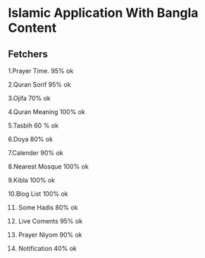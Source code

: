 # Islamic Application With Bangla Content

## Fetchers
   1.Prayer Time. 95% ok
   
   2.Quran Sorif 95% ok
   
   3.Ojifa 70% ok
   
   4.Quran Meaning 100% ok
   
   5.Tasbih 60 % ok
   
   6.Doya 80% ok
   
   7.Calender 90% ok
   
   8.Nearest Mosque 100% ok
   
   9.Kibla 100% ok
   
   10.Blog List 100% ok
   
   11. Some Hadis 80% ok
   
   12. Live Coments 95% ok
   
   13. Prayer Niyom 90% ok
   
   14. Notification 40% ok


